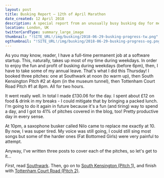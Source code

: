 ```yaml
---
layout: post
title: Busking Report – 12th of April Marathon
date_created: 12 April 2018
description: A special report from an unusually busy busking day for me featuring Southwark, South Kensington and Tottenham Court Road
location: London, UK
twitterCardType: summary_large_image
thumbnail: "!SITE_URL!/img/busking/2018-06-29-busking-progress-tw.png"
ogthumbnail: "!SITE_URL!/img/busking/2018-06-29-busking-progress-og.png"
---
```


As you may know, reader, I have a full-time permanent job at a software startup. This, naturally, takes up most of my time during weekdays. In order to enjoy the fun and profit of busking during weekdays (before 6pm), then, I have to take some of my annual leave. That's what I did this Thursday! I booked three pitches: one at Southwark at noon (to warm up), then South Kensington Pitch #2 at 4pm (in the museum tunnel), then Tottenham Court Road Pitch #1 at 8pm. All for two hours.

It went really well. In total I made £130.06 for the day. I spent about £12 on food & drink in my breaks - I could mitigate that by bringing a packed lunch. I'm going to do it again in future because it's a fun (and tiring) way to spend a day, and I got to 41% of pitches covered in the blog, too! Pretty productive day in every sense.

At 10pm, a saxophone busker called Nilo came to replace me exactly at 10. By now, I was super tired. My voice was still going, I could still sing most songs but some of the harder ones (Fat Bottomed Girls) were very painful to attempt.

Anyway, I've written three posts to cover each of the pitches, so let's get to it...

*First*, read [Southwark](2018-04-12-southwark). Then, go on to [South Kensington (Pitch 1)](2018-04-12-south-kensington), and finish with [Tottenham Court Road (Pitch 2)](2018-04-12-tottenham-court-road).
